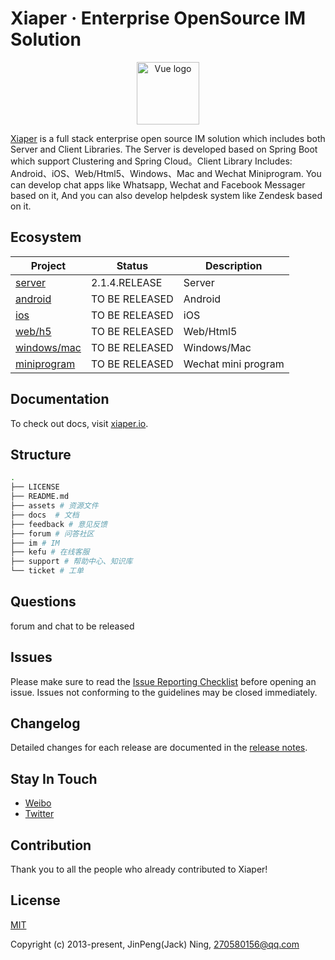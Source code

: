 # Xiaper · Enterprise OpenSource IM Solution

<p align="center">
  <a href="http://www.xiaper.io" target="_blank" rel="noopener noreferrer">
    <img width="100" src="http://xiaper.io/xiaper.io/xiaper.png" alt="Vue logo">
  </a>
</p>

<p align="center"></p>

[Xiaper](http://www.xiaper.io) is a full stack enterprise open source IM solution which includes both Server and Client Libraries.
The Server is developed based on Spring Boot which support Clustering and Spring Cloud。Client Library Includes: Android、iOS、Web/Html5、Windows、Mac and Wechat Miniprogram.
You can develop chat apps like Whatsapp, Wechat and Facebook Messager based on it, And you can also develop helpdesk system like Zendesk
based on it.

## Ecosystem

| Project | Status | Description |
|---------|--------|-------------|
| [server] | 2.1.4.RELEASE | Server |
| [android] | TO BE RELEASED | Android |
| [ios] | TO BE RELEASED | iOS |
| [web/h5] | TO BE RELEASED | Web/Html5 |
| [windows/mac] | TO BE RELEASED | Windows/Mac |
| [miniprogram] | TO BE RELEASED | Wechat mini program |

[server]: https://github.com/xiaper/server
[android]: https://github.com/xiaper/android
[ios]: https://github.com/xiaper/ios
[web/h5]: https://github.com/xiaper/web
[windows/mac]: https://github.com/xiaper/pc
[miniprogram]: https://github.com/xiaper/miniprogram

## Documentation

To check out docs, visit [xiaper.io](http://xiaper.io).

## Structure

```bash
.
├── LICENSE
├── README.md
├── assets # 资源文件
├── docs  # 文档
├── feedback # 意见反馈
├── forum # 问答社区
├── im # IM
├── kefu # 在线客服
├── support # 帮助中心、知识库
└── ticket # 工单
```

## Questions

forum and chat to be released

## Issues

Please make sure to read the [Issue Reporting Checklist](https://github.com/xiaper/server/blob/dev/.github/CONTRIBUTING.md#issue-reporting-guidelines) before opening an issue. Issues not conforming to the guidelines may be closed immediately.

## Changelog

Detailed changes for each release are documented in the [release notes](https://github.com/xiaper/server/releases).

## Stay In Touch

- [Weibo](https://weibo.com/ningjinpeng)
- [Twitter](https://twitter.com/jackning8)

## Contribution

Thank you to all the people who already contributed to Xiaper!

## License

[MIT](http://opensource.org/licenses/MIT)

Copyright (c) 2013-present, JinPeng(Jack) Ning, 270580156@qq.com
